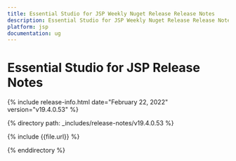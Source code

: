 ```yaml
---
title: Essential Studio for JSP Weekly Nuget Release Release Notes  
description: Essential Studio for JSP Weekly Nuget Release Release Notes  
platform: jsp
documentation: ug
---
```


# Essential Studio for JSP  Release Notes  

{% include release-info.html date="February 22, 2022"  version="v19.4.0.53" %} 


{% directory path: _includes/release-notes/v19.4.0.53 %}

{% include {{file.url}} %}

{% enddirectory %}